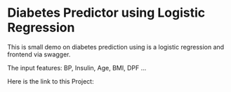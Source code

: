 # Diabetes Predictor using Logistic Regression
This is small demo on diabetes prediction using is a logistic regression and frontend via swagger.

The input features: BP, Insulin, Age, BMI, DPF ...

Here is the link to this Project: 
